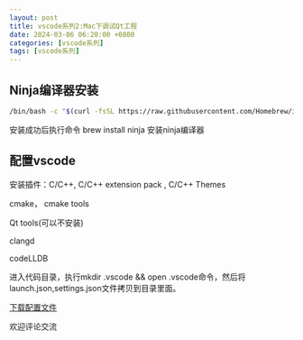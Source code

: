 ```yaml
---
layout: post
title: vscode系列2:Mac下调试Qt工程
date: 2024-03-06 06:20:00 +0800
categories: [vscode系列]
tags: [vscode系列]
---
```

## Ninja编译器安装
```bash
/bin/bash -c "$(curl -fsSL https://raw.githubusercontent.com/Homebrew/install/HEAD/install.sh)" 安装Homebrew命令行工具
```
安装成功后执行命令 brew install ninja 安装ninja编译器
## 配置vscode
安装插件：C/C++, C/C++ extension pack , C/C++ Themes

cmake， cmake tools

Qt tools(可以不安装)

clangd

codeLLDB

进入代码目录，执行mkdir .vscode && open .vscode命令，然后将launch.json,settings.json文件拷贝到目录里面。

[下载配置文件](https://raw.githubusercontent.com/elesos/assets/master/vscode/vscode_configs.zip)


欢迎评论交流